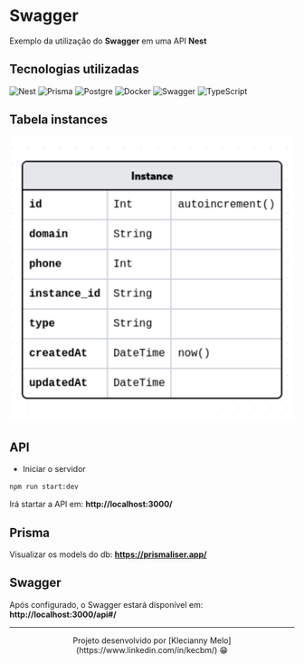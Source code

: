 # Swagger

Exemplo da utilização do **Swagger** em uma API **Nest**

## Tecnologias utilizadas

<img title="Nest" alt="Nest" height="80" width="80" src="https://cdn.jsdelivr.net/gh/devicons/devicon@latest/icons/nestjs/nestjs-original.svg" /> <img title="Prisma" alt="Prisma" height="80" width="80" src="https://cdn.jsdelivr.net/gh/devicons/devicon@latest/icons/prisma/prisma-original.svg" /> <img title="Postgre" alt="Postgre" height="80" width="80" src="https://cdn.jsdelivr.net/gh/devicons/devicon@latest/icons/postgresql/postgresql-original.svg" /> <img title="Docker" alt="Docker" height="80" width="80" src="https://cdn.jsdelivr.net/gh/devicons/devicon@latest/icons/docker/docker-original.svg" /> <img title="Swagger" alt="Swagger" height="80" width="80" src="https://cdn.jsdelivr.net/gh/devicons/devicon@latest/icons/swagger/swagger-original.svg" /> <img title="TypeScript" alt="TypeScript" height="80" width="80" src="https://cdn.jsdelivr.net/gh/devicons/devicon@latest/icons/typescript/typescript-original.svg" />
     
## Tabela instances

![Tabela instances](instance/src/assets/instance.png)

## API

- Iniciar o servidor

```bash
npm run start:dev
```

Irá startar a API em: **http://localhost:3000/**

## Prisma

Visualizar os models do db: **https://prismaliser.app/**

## Swagger

Após configurado, o Swagger estará disponível em: **http://localhost:3000/api#/**

---

<p align="center">Projeto desenvolvido por [Klecianny Melo](https://www.linkedin.com/in/kecbm/) 😁</p>